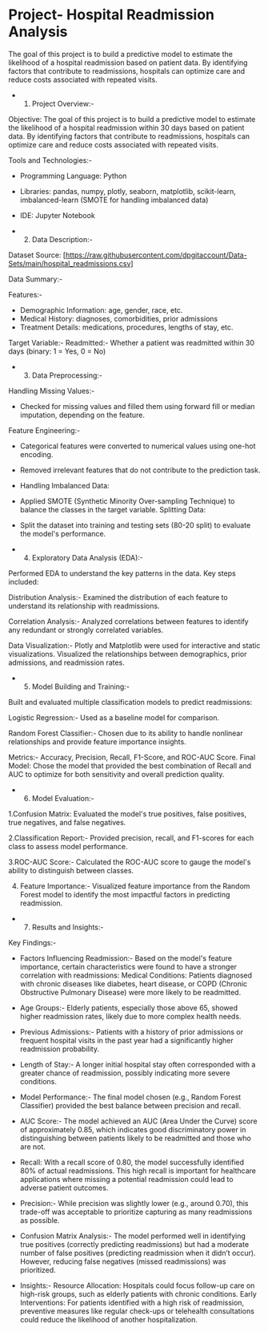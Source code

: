 # Project- Hospital Readmission Analysis
The goal of this project is to build a predictive model to estimate the likelihood of a hospital readmission based on patient data. By identifying factors that contribute to readmissions, hospitals can optimize care and reduce costs associated with repeated visits.

- 1. Project Overview:-

Objective: The goal of this project is to build a predictive model to estimate the likelihood of a hospital readmission within 30 days based on patient data. By identifying factors that contribute to readmissions, hospitals can optimize care and reduce costs associated with repeated visits.

Tools and Technologies:-

- Programming Language: Python
- Libraries: pandas, numpy, plotly, seaborn, matplotlib, scikit-learn, imbalanced-learn (SMOTE for handling imbalanced data)
- IDE: Jupyter Notebook

- 2. Data Description:-
 
Dataset Source: [https://raw.githubusercontent.com/dpgitaccount/Data-Sets/main/hospital_readmissions.csv]

Data Summary:-

Features:-
- Demographic Information: age, gender, race, etc.
- Medical History: diagnoses, comorbidities, prior admissions
- Treatment Details: medications, procedures, lengths of stay, etc.
  
Target Variable:-
Readmitted:-
Whether a patient was readmitted within 30 days (binary: 1 = Yes, 0 = No)

- 3. Data Preprocessing:-

   
Handling Missing Values:-

- Checked for missing values and filled them using forward fill or median imputation, depending on the feature.

Feature Engineering:-

- Categorical features were converted to numerical values using one-hot encoding.
- Removed irrelevant features that do not contribute to the prediction task.
- Handling Imbalanced Data:

- Applied SMOTE (Synthetic Minority Over-sampling Technique) to balance the classes in the target variable.
Splitting Data:

- Split the dataset into training and testing sets (80-20 split) to evaluate the model's performance.


- 4. Exploratory Data Analysis (EDA):-
     
     
Performed EDA to understand the key patterns in the data. Key steps included:

Distribution Analysis:-
Examined the distribution of each feature to understand its relationship with readmissions.

Correlation Analysis:-
Analyzed correlations between features to identify any redundant or strongly correlated variables.

Data Visualization:-
Plotly and Matplotlib were used for interactive and static visualizations.
Visualized the relationships between demographics, prior admissions, and readmission rates.


- 5. Model Building and Training:-
     
  
Built and evaluated multiple classification models to predict readmissions:

Logistic Regression:-
Used as a baseline model for comparison.

Random Forest Classifier:-
Chosen due to its ability to handle nonlinear relationships and provide feature importance insights.

Metrics:- 
Accuracy, Precision, Recall, F1-Score, and ROC-AUC Score.
Final Model: Chose the model that provided the best combination of Recall and AUC to optimize for both sensitivity and overall prediction quality.


- 6. Model Evaluation:-
     

1.Confusion Matrix:
Evaluated the model's true positives, false positives, true negatives, and false negatives.

2.Classification Report:-
Provided precision, recall, and F1-scores for each class to assess model performance.

3.ROC-AUC Score:-
Calculated the ROC-AUC score to gauge the model's ability to distinguish between classes.

4. Feature Importance:-
Visualized feature importance from the Random Forest model to identify the most impactful factors in predicting readmission.


- 7. Results and Insights:-
     
   
Key Findings:-

- Factors Influencing Readmission:-
Based on the model's feature importance, certain characteristics were found to have a stronger correlation with readmissions:
Medical Conditions: Patients diagnosed with chronic diseases like diabetes, heart disease, or COPD (Chronic Obstructive Pulmonary Disease) were more likely to be readmitted.

- Age Groups:-
Elderly patients, especially those above 65, showed higher readmission rates, likely due to more complex health needs.

- Previous Admissions:-
Patients with a history of prior admissions or frequent hospital visits in the past year had a significantly higher readmission probability.

- Length of Stay:- 
A longer initial hospital stay often corresponded with a greater chance of readmission, possibly indicating more severe conditions.

- Model Performance:-
The final model chosen (e.g., Random Forest Classifier) provided the best balance between precision and recall.

- AUC Score:- 
The model achieved an AUC (Area Under the Curve) score of approximately 0.85, which indicates good discriminatory power in distinguishing between patients likely to be readmitted and those who are not.

- Recall:
With a recall score of 0.80, the model successfully identified 80% of actual readmissions. This high recall is important for healthcare applications where missing a potential readmission could lead to adverse patient outcomes.

- Precision:-
While precision was slightly lower (e.g., around 0.70), this trade-off was acceptable to prioritize capturing as many readmissions as possible.


- Confusion Matrix Analysis:-
The model performed well in identifying true positives (correctly predicting readmissions) but had a moderate number of false positives (predicting readmission when it didn’t occur). However, reducing false negatives (missed readmissions) was prioritized.

- Insights:-
Resource Allocation: Hospitals could focus follow-up care on high-risk groups, such as elderly patients with chronic conditions.
Early Interventions: For patients identified with a high risk of readmission, preventive measures like regular check-ups or telehealth consultations could reduce the likelihood of another hospitalization.
